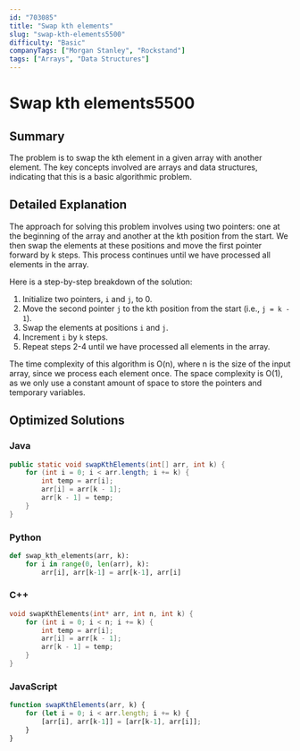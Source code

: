 ```yaml
---
id: "703085"
title: "Swap kth elements"
slug: "swap-kth-elements5500"
difficulty: "Basic"
companyTags: ["Morgan Stanley", "Rockstand"]
tags: ["Arrays", "Data Structures"]
---
```


# Swap kth elements5500

## Summary
The problem is to swap the kth element in a given array with another element. The key concepts involved are arrays and data structures, indicating that this is a basic algorithmic problem.

## Detailed Explanation
The approach for solving this problem involves using two pointers: one at the beginning of the array and another at the kth position from the start. We then swap the elements at these positions and move the first pointer forward by k steps. This process continues until we have processed all elements in the array.

Here is a step-by-step breakdown of the solution:

1. Initialize two pointers, `i` and `j`, to 0.
2. Move the second pointer `j` to the kth position from the start (i.e., `j = k - 1`).
3. Swap the elements at positions `i` and `j`.
4. Increment `i` by `k` steps.
5. Repeat steps 2-4 until we have processed all elements in the array.

The time complexity of this algorithm is O(n), where n is the size of the input array, since we process each element once. The space complexity is O(1), as we only use a constant amount of space to store the pointers and temporary variables.

## Optimized Solutions

### Java
```java
public static void swapKthElements(int[] arr, int k) {
    for (int i = 0; i < arr.length; i += k) {
        int temp = arr[i];
        arr[i] = arr[k - 1];
        arr[k - 1] = temp;
    }
}
```

### Python
```python
def swap_kth_elements(arr, k):
    for i in range(0, len(arr), k):
        arr[i], arr[k-1] = arr[k-1], arr[i]
```

### C++
```cpp
void swapKthElements(int* arr, int n, int k) {
    for (int i = 0; i < n; i += k) {
        int temp = arr[i];
        arr[i] = arr[k - 1];
        arr[k - 1] = temp;
    }
}
```

### JavaScript
```javascript
function swapKthElements(arr, k) {
    for (let i = 0; i < arr.length; i += k) {
        [arr[i], arr[k-1]] = [arr[k-1], arr[i]];
    }
}
```